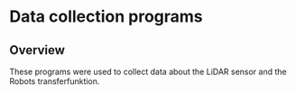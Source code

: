 # Data collection programs

## Overview
These programs were used to collect data about the LiDAR sensor and the Robots transferfunktion.
